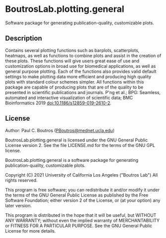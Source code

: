 # BoutrosLab.plotting.general

Software package for generating publication-quality, customizable plots. 

## Description

Contains several plotting functions such as barplots, scatterplots, heatmaps, as well as functions to combine plots and assist in the creation of these plots. These functions will give users great ease of use and customization options in broad use for biomedical applications, as well as general purpose plotting. Each of the functions also provides valid default settings to make plotting data more efficient and producing high quality plots with standard colour schemes simpler. All functions within this package are capable of producing plots that are of the quality to be presented in scientific publications and journals. P'ng et al.; BPG: Seamless, automated and interactive visualization of scientific data; BMC Bioinformatics 2019 <doi:10.1186/s12859-019-2610-2>.

## License

Author: Paul C. Boutros (PBoutros@mednet.ucla.edu)

BoutrosLab.plotting.general is licensed under the GNU General Public License version 2. See the file LICENSE.md for the terms of the GNU GPL license.

BoutrosLab.plotting.general is a software package for generating publication-quality, customizable plots.

Copyright (C) 2021 University of California Los Angeles ("Boutros Lab") All rights reserved.

This program is free software; you can redistribute it and/or modify it under the terms of the GNU General Public License as published by the Free Software Foundation; either version 2 of the License, or (at your option) any later version.

This program is distributed in the hope that it will be useful, but WITHOUT ANY WARRANTY; without even the implied warranty of MERCHANTABILITY or FITNESS FOR A PARTICULAR PURPOSE. See the GNU General Public License for more details.